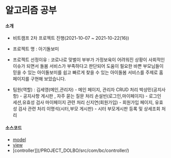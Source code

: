 # 알고리즘 공부
#### 소개
   - 비트캠프 2차 프로젝트 진행(2021-10-07 ~ 2021-10-22(16))
   - 프로젝트 명 : 아기돌보미
   - 프로젝트 선정이유 : 코로나로 맞벌이 부부가 가정보육이 어려워진 상황이 사회적인 이슈가 되면서 돌봄 서비스가 부족하다고 판단되어 도움이 필요한 바쁜 부모님들이 믿을 수 있는 아이돌보미를 쉽고 빠르게 찾을 수 있는 아이돌봄 서비스를 주제로 홈페이지를 구현해 보았습니다. 

   - 팀원(역할) :  김세영(메인,관리자) - 메인 페이지, 관리자 CRUD 처리
                  박상민(공지사항) - 공지사항 게시판 , 자주 묻는 질문 처리
                  손설빈(로그인,마이페이지) - 로그인 세션,유효성 검사 마이페이지 관련 처리
                  신지연(회원가입) - 회원가입 페이지, 유효성 검사 관련 처리
                  이명석(시터,부모 게시판) - 시터 부모게시판 등록 및 상세조회 처리
                  
#### 소스코드
  * [model](/PROJECT_DOLBOM/src/com/bc/model/vo/)
  * [view](/PROJECT_DOLBO/WebContent/)
  * [controller]](/PROJECT_DOLBO/src/com/bc/controller/)
